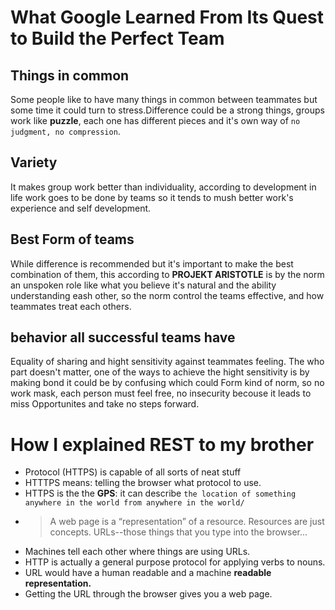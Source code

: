# What Google Learned From Its Quest to Build the Perfect Team

## Things in common

Some people like to have many things in common between teammates but some time it could turn to stress.Difference could be a strong things, groups work like **puzzle**, each one has different pieces and it's own way of `no judgment, no compression`.


## Variety

It makes group work better than individuality, according to development in life work goes to be done by teams so it tends to mush better work's experience and self development.


## Best Form of teams

While difference is recommended but it's important to make the best combination of them, this according to **PROJEKT ARISTOTLE** is by the norm an unspoken role like what you believe it's natural and the ability understanding eash other, so the norm control the teams effective, and how teammates treat each others.

## behavior all successful teams have

Equality of sharing and hight sensitivity against teammates feeling. The who part doesn't matter, one of the ways to achieve the hight sensitivity is by making bond it could be by confusing which could Form kind of norm, so no work mask, each person must feel free, no insecurity becouse it leads to miss Opportunites and take no steps forward.

# How I explained REST to my brother

* Protocol (HTTPS) is capable of all sorts of neat stuff
* HTTTPS means: telling the browser what protocol to use. 
* HTTPS is the the **GPS**: it can describe `the location of something anywhere in the world from anywhere in the world/`
* > A web page is a “representation” of a resource. Resources are just concepts. URLs--those things that you type into the browser...
* Machines tell each other where things are using URLs. 
* HTTP is actually a general purpose protocol for applying verbs to nouns.
* URL would have a human readable and a machine **readable representation.**
* Getting the URL through the browser gives you a web page.
